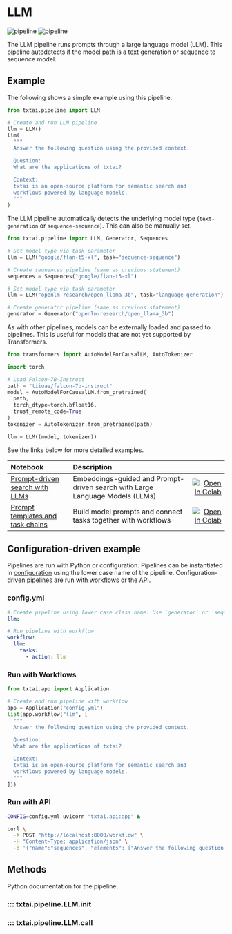 # LLM

![pipeline](../../images/pipeline.png#only-light)
![pipeline](../../images/pipeline-dark.png#only-dark)

The LLM pipeline runs prompts through a large language model (LLM). This pipeline autodetects if the model path is a text generation or sequence to sequence model. 

## Example

The following shows a simple example using this pipeline.

```python
from txtai.pipeline import LLM

# Create and run LLM pipeline
llm = LLM()
llm(
  """
  Answer the following question using the provided context.

  Question:
  What are the applications of txtai?

  Context:
  txtai is an open-source platform for semantic search and
  workflows powered by language models.
  """
)
```

The LLM pipeline automatically detects the underlying model type (`text-generation` or `sequence-sequence`). This can also be manually set.

```python
from txtai.pipeline import LLM, Generator, Sequences

# Set model type via task parameter
llm = LLM("google/flan-t5-xl", task="sequence-sequence")

# Create sequences pipeline (same as previous statement)
sequences = Sequences("google/flan-t5-xl")

# Set model type via task parameter
llm = LLM("openlm-research/open_llama_3b", task="language-generation")

# Create generator pipeline (same as previous statement)
generator = Generator("openlm-research/open_llama_3b")
```

As with other pipelines, models can be externally loaded and passed to pipelines. This is useful for models that are not yet supported by Transformers.

```python
from transformers import AutoModelForCausalLM, AutoTokenizer

import torch

# Load Falcon-7B-Instruct
path = "tiiuae/falcon-7b-instruct"
model = AutoModelForCausalLM.from_pretrained(
  path,
  torch_dtype=torch.bfloat16,
  trust_remote_code=True
)
tokenizer = AutoTokenizer.from_pretrained(path)

llm = LLM((model, tokenizer))
```

See the links below for more detailed examples.

| Notebook  | Description  |       |
|:----------|:-------------|------:|
| [Prompt-driven search with LLMs](https://github.com/neuml/txtai/blob/master/examples/42_Prompt_driven_search_with_LLMs.ipynb) | Embeddings-guided and Prompt-driven search with Large Language Models (LLMs) | [![Open In Colab](https://colab.research.google.com/assets/colab-badge.svg)](https://colab.research.google.com/github/neuml/txtai/blob/master/examples/42_Prompt_driven_search_with_LLMs.ipynb) |
| [Prompt templates and task chains](https://github.com/neuml/txtai/blob/master/examples/44_Prompt_templates_and_task_chains.ipynb) | Build model prompts and connect tasks together with workflows | [![Open In Colab](https://colab.research.google.com/assets/colab-badge.svg)](https://colab.research.google.com/github/neuml/txtai/blob/master/examples/44_Prompt_templates_and_task_chains.ipynb) |

## Configuration-driven example

Pipelines are run with Python or configuration. Pipelines can be instantiated in [configuration](../../../api/configuration/#pipeline) using the lower case name of the pipeline. Configuration-driven pipelines are run with [workflows](../../../workflow/#configuration-driven-example) or the [API](../../../api#local-instance).

### config.yml
```yaml
# Create pipeline using lower case class name. Use `generator` or `sequences` to force model type.
llm:

# Run pipeline with workflow
workflow:
  llm:
    tasks:
      - action: llm
```

### Run with Workflows

```python
from txtai.app import Application

# Create and run pipeline with workflow
app = Application("config.yml")
list(app.workflow("llm", [
  """
  Answer the following question using the provided context.
 
  Question:
  What are the applications of txtai? 

  Context:
  txtai is an open-source platform for semantic search and
  workflows powered by language models.
  """
]))
```

### Run with API

```bash
CONFIG=config.yml uvicorn "txtai.api:app" &

curl \
  -X POST "http://localhost:8000/workflow" \
  -H "Content-Type: application/json" \
  -d '{"name":"sequences", "elements": ["Answer the following question..."]}'
```

## Methods

Python documentation for the pipeline.

### ::: txtai.pipeline.LLM.__init__
### ::: txtai.pipeline.LLM.__call__
